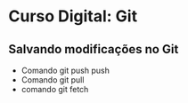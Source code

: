 # Curso Digital: Git

## Salvando modificações no Git
* Comando git push push
* Comando git pull
*  comando git fetch

